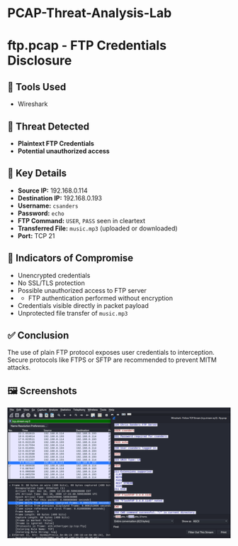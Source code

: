 # PCAP-Threat-Analysis-Lab

# ftp.pcap - FTP Credentials Disclosure

## 🔧 Tools Used
- Wireshark

## 🚨 Threat Detected
- **Plaintext FTP Credentials**
- **Potential unauthorized access**

## 🔎 Key Details
- **Source IP:** 192.168.0.114
- **Destination IP:** 192.168.0.193
- **Username:** `csanders`
- **Password:** `echo`
- **FTP Command:** `USER`, `PASS` seen in cleartext
- **Transferred File:** `music.mp3` (uploaded or downloaded)
- **Port:** TCP 21

## 🧩 Indicators of Compromise
- Unencrypted credentials
- No SSL/TLS protection
- Possible unauthorized access to FTP server
- - FTP authentication performed without encryption
- Credentials visible directly in packet payload
- Unprotected file transfer of `music.mp3`

## ✅ Conclusion
The use of plain FTP protocol exposes user credentials to interception. Secure protocols like FTPS or SFTP are recommended to prevent MITM attacks.

## 🖼️ Screenshots

![FTP Credentials in Wireshark](https://github.com/king0fdarkness/PCAP-Threat-Analysis-Lab/blob/main/screenshots/ftp-credentials.png)
